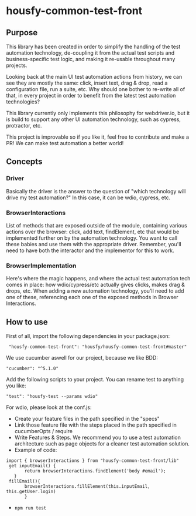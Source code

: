 # housfy-common-test-front

## Purpose
This library has been created in order to simplify the handling of the test automation technology, de-coupling it from the actual test scripts and business-specific test logic, and making it re-usable throughout many projects.

Looking back at the main UI test automation actions from history, we can see they are  mostly the same: click, insert text, drag & drop, read a configuration file, run a suite, etc. Why should one bother to re-write all of that, in every project in order to benefit from the latest test automation technologies?

This library currently only implements this philosophy for  webdriver.io, but it is build to support any other UI automation technology, such as cypress, protractor, etc. 

This project is improvable so if you like it, feel free to contribute and make a PR! We can make test automation a better world! 
## Concepts

### Driver 
Basically the driver is the answer to the question of "which technology will drive my test automation?"
In this case, it can be wdio, cypress, etc.

 
### BrowserInteractions
List of methods that are exposed outside of the module, containing various actions over the browser: click, add text, findElement, etc that would be implemented further on by the automation technology.
You want to call these babies and use them with the appropriate driver. 
Remember, you'll need to have both the interactor and the implementor for this to work.

### BrowserImplementation
Here's where the magic happens, and where the actual test automation tech comes in place: how wdio/cypress/etc actually gives clicks, makes drag & drops, etc.
When adding a new automation technology, you'll need to add one of these, referencing each one of the exposed methods in Browser Interactions.

## How to use
First of all, import the following dependencies in your package.json:

   ```
    "housfy-common-test-front": "housfy/housfy-common-test-front#master" 
   ```

We use cucumber aswell for our project, because we like BDD:

   ``` 
   "cucumber": "^5.1.0"
   ```


Add the following scripts to your project. You can rename test to anything you like:

   ```  
   "test": "housfy-test --params wdio"
   ```

For wdio, please look at the conf.js: 
- Create your feature files in the path specified in the "specs"
- Link those feature file with the steps placed in the path specified in cucumberOpts / require 
- Write Features & Steps. We recommend you to use a test automation architecture such as page objects for a cleaner test automation solution. 
- Example of code:

 ```
 import { browserInteractions } from "housfy-common-test-front/lib"
  get inputEmail() {
        return browserInteractions.findElement('body #email');
    }
  fillEmail(){
        browserInteractions.fillElement(this.inputEmail, this.getUser.login)
        }
 ``` 
   
 - ``` npm run test ```


